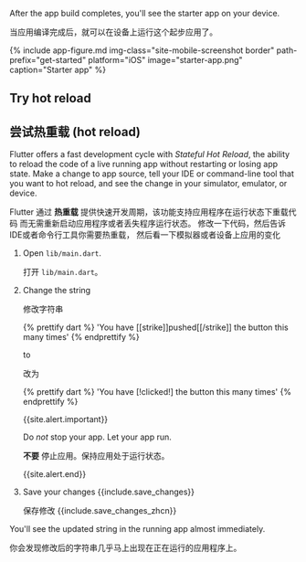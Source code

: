 After the app build completes, you'll see the starter app on your device.

当应用编译完成后，就可以在设备上运行这个起步应用了。

{% include app-figure.md img-class="site-mobile-screenshot border"
    path-prefix="get-started" platform="iOS" image="starter-app.png"
    caption="Starter app" %}

## Try hot reload

## 尝试热重载 (hot reload)

Flutter offers a fast development cycle with _Stateful Hot Reload_,
the ability to reload the code of a live running app without
restarting or losing app state.
Make a change to app source,
tell your IDE or command-line tool that you want to hot reload,
and see the change in your simulator, emulator, or device.

Flutter 通过 **热重载** 提供快速开发周期，该功能支持应用程序在运行状态下重载代码
而无需重新启动应用程序或者丢失程序运行状态。
修改一下代码，然后告诉IDE或者命令行工具你需要热重载，
然后看一下模拟器或者设备上应用的变化

 1. Open `lib/main.dart`.
 
    打开 `lib/main.dart`。
    
 1. Change the string

    修改字符串

    {% prettify dart %}
      'You have [[strike]]pushed[[/strike]] the button this many times'
    {% endprettify %}

    to
    
    改为
    
    {% prettify dart %}
      'You have [!clicked!] the button this many times'
    {% endprettify %}

    {{site.alert.important}}
    
      Do _not_ stop your app. Let your app run.
      
      **不要** 停止应用。保持应用处于运行状态。
      
    {{site.alert.end}}

 1. Save your changes {{include.save_changes}}
    
    保存修改 {{include.save_changes_zhcn}}

You'll see the updated string in the running app almost immediately.

你会发现修改后的字符串几乎马上出现在正在运行的应用程序上。
